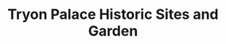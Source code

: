 ---
layout: repo
title: "Tryon Palace Historic Sites and Garden"
id: 5227
permalink: repos/5227/
---